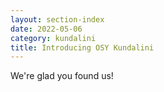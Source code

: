 ```yaml
---
layout: section-index
date: 2022-05-06
category: kundalini
title: Introducing OSY Kundalini
---
```

We're glad you found us!